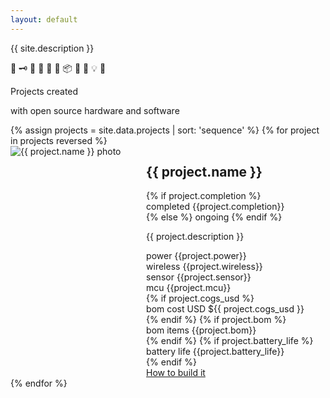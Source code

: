 ```yaml
---
layout: default
---
```


<section class="hero is-medium is-light">
  <div class="hero-body">
    <div class="container">
      <p class="subtitle is-1">{{ site.description }}</p>
      <p class="subtitle is-1 is-spaced">🍶 🗝 🎐 🧺 👜 🔋 📦 📃 🚪 💡 🏡</p>
    </div>
  </div>
</section>

<section class="section is-medium">
  <div class="container">
    <p class="title is-1 has-text-centered"> Projects created </p>
    <p class="subtitle has-text-centered"> with open source hardware and software</p>
  </div>
</section>

<div class="container">
  {% assign projects = site.data.projects | sort: 'sequence' %}
  {% for project in projects reversed %}
  <section class="section is-small">
    <div class="columns">
      <div class="column is-3">
        <img src="https://hutscape.com/{{ project.name | downcase }}/images/prototype/front.jpg" alt="{{ project.name }} photo">
      </div>
      <div class="column is-9">
        <div class="level">
          <div class="level-left">
            <div class="level-item">
              <h2 class="title is-2 is-spaced">{{ project.name }}</h2>
            </div>
          </div>
          <div class="level-right">
            <div class="level-item">
              <div class="control">
                {% if project.completion %}
                <div class="tags has-addons">
                  <span class="tag is-medium is-light">completed</span>
                  <span class="tag is-medium is-success is-light">{{project.completion}}</span>
                </div>
                {% else %}
                  <span class="tag is-medium is-warning is-light">ongoing</span>
                {% endif %}
              </div>
            </div>
          </div>
        </div>
        <p class="subtitle is-4">{{ project.description }}</p>
        <div class="field is-grouped is-grouped-multiline">
          <div class="control">
            <div class="tags has-addons">
              <span class="tag is-medium is-dark">
                <span class="icon is-large">
                  <i class="fas fa-battery-half"></i>
                </span>
                power
              </span>
              <span class="tag is-medium is-light">{{project.power}}</span>
            </div>
          </div>
          <div class="control">
            <div class="tags has-addons">
              <span class="tag is-medium is-dark">
                <span class="icon is-large">
                  <i class="fas fa-wifi"></i>
                </span>
                wireless
              </span>
              <span class="tag is-light is-medium">{{project.wireless}}</span>
            </div>
          </div>
          <div class="control">
            <div class="tags has-addons">
              <span class="tag is-medium is-dark">
                <span class="icon is-large">
                  <i class="fas fa-eye"></i>
                </span>
                sensor
              </span>
              <span class="tag is-light is-medium">{{project.sensor}}</span>
            </div>
          </div>
          <div class="control">
            <div class="tags has-addons">
              <span class="tag is-medium is-dark">
                <span class="icon is-large">
                  <i class="fas fa-microchip"></i>
                </span>
                mcu
              </span>
              <span class="tag is-light is-medium">{{project.mcu}}</span>
            </div>
          </div>
        </div>
        <div class="field is-grouped is-grouped-multiline">
          {% if project.cogs_usd %}
          <div class="control">
            <div class="tags has-addons">
              <span class="tag is-medium is-light">bom cost</span>
              <span class="tag is-medium is-white">USD ${{ project.cogs_usd }}</span>
            </div>
          </div>
          {% endif %}
          {% if project.bom %}
          <div class="control">
            <div class="tags has-addons">
              <span class="tag is-medium is-light">bom items</span>
              <span class="tag is-medium is-white">{{project.bom}}</span>
            </div>
          </div>
          {% endif %}
          {% if project.battery_life %}
          <div class="control">
            <div class="tags has-addons">
              <span class="tag is-medium is-light">battery life</span>
              <span class="tag is-medium is-white">{{project.battery_life}}</span>
            </div>
          </div>
          {% endif %}
        </div>
        <a class="button is-large is-fullwidth is-info" href="{{site.url}}{{ project.url }}">How to build it</a>
      </div>
    </div>
  </section>
  {% endfor %}
</div>
